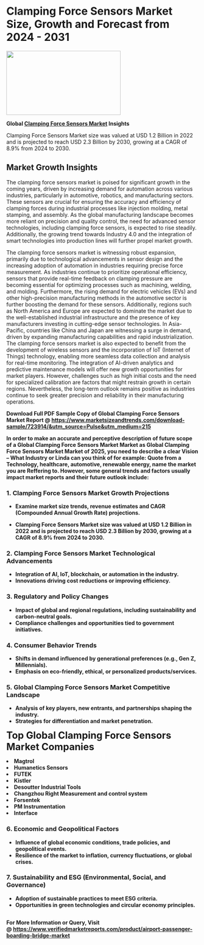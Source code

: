 <H1>Clamping Force Sensors Market Size, Growth and Forecast from 2024 - 2031</H1><img class="aligncenter size-medium wp-image-584254" src="https://thirdeyenews.in/wp-content/uploads/2024/09/Global-Market-Research-300x168.jpeg" alt="" width="300" height="168" /><p><strong>Global&nbsp;<a href="https://www.marketsizeandtrends.com/download-sample/723914/&amp;utm_source=Pulse&amp;utm_medium=215">Clamping Force Sensors Market</a> Insights</strong></p><p>Clamping Force Sensors Market size was valued at USD 1.2 Billion in 2022 and is projected to reach USD 2.3 Billion by 2030, growing at a CAGR of 8.9% from 2024 to 2030.</p><p><h2>Market Growth Insights</h2> <p>The clamping force sensors market is poised for significant growth in the coming years, driven by increasing demand for automation across various industries, particularly in automotive, robotics, and manufacturing sectors. These sensors are crucial for ensuring the accuracy and efficiency of clamping forces during industrial processes like injection molding, metal stamping, and assembly. As the global manufacturing landscape becomes more reliant on precision and quality control, the need for advanced sensor technologies, including clamping force sensors, is expected to rise steadily. Additionally, the growing trend towards Industry 4.0 and the integration of smart technologies into production lines will further propel market growth.</p> <p><strong></strong></p> <p>The clamping force sensors market is witnessing robust expansion, primarily due to technological advancements in sensor design and the increasing adoption of automation in industries requiring precise force measurement. As industries continue to prioritize operational efficiency, sensors that provide real-time feedback on clamping pressure are becoming essential for optimizing processes such as machining, welding, and molding. Furthermore, the rising demand for electric vehicles (EVs) and other high-precision manufacturing methods in the automotive sector is further boosting the demand for these sensors. Additionally, regions such as North America and Europe are expected to dominate the market due to the well-established industrial infrastructure and the presence of key manufacturers investing in cutting-edge sensor technologies. In Asia-Pacific, countries like China and Japan are witnessing a surge in demand, driven by expanding manufacturing capabilities and rapid industrialization. The clamping force sensors market is also expected to benefit from the development of wireless sensors and the incorporation of IoT (Internet of Things) technology, enabling more seamless data collection and analysis for real-time monitoring. The integration of AI-driven analytics and predictive maintenance models will offer new growth opportunities for market players. However, challenges such as high initial costs and the need for specialized calibration are factors that might restrain growth in certain regions. Nevertheless, the long-term outlook remains positive as industries continue to seek greater precision and reliability in their manufacturing operations.</p> <p><strong></p><p><span class=""><strong>Download Full PDF Sample Copy of Global Clamping Force Sensors Market Report</strong> @ <a href="https://www.marketsizeandtrends.com/download-sample/723914/&amp;utm_source=Pulse&amp;utm_medium=215" target="_blank">https://www.marketsizeandtrends.com/download-sample/723914/&amp;utm_source=Pulse&amp;utm_medium=215</a></span></p><p>In order to make an accurate and perceptive description of future scope of a Global&nbsp;Clamping Force Sensors Market Market as Global&nbsp;Clamping Force Sensors Market Market of 2025, you need to describe a clear Vision &ndash; What Industry or Linda can you think of for example: Quote from a Technology, healthcare, automotive, renewable energy, name the market you are Reffering to. However, some general trends and factors usually impact market reports and their future outlook include:</p><h3>1.&nbsp;<strong>Clamping Force Sensors Market Growth Projections</strong></h3><ul><li>Examine market size trends, revenue estimates and CAGR (Compounded Annual Growth Rate) projections.</li><li><p>Clamping Force Sensors Market size was valued at USD 1.2 Billion in 2022 and is projected to reach USD 2.3 Billion by 2030, growing at a CAGR of 8.9% from 2024 to 2030.</p></li></ul><h3>2.&nbsp;<strong>Clamping Force Sensors Market Technological Advancements</strong></h3><ul><li>Integration of AI, IoT, blockchain, or automation in the industry.</li><li>Innovations driving cost reductions or improving efficiency.</li></ul><h3>3.&nbsp;<strong>Regulatory and Policy Changes</strong></h3><ul><li>Impact of global and regional regulations, including sustainability and carbon-neutral goals.</li><li>Compliance challenges and opportunities tied to government initiatives.</li></ul><h3>4.&nbsp;<strong>Consumer Behavior Trends</strong></h3><ul><li>Shifts in demand influenced by generational preferences (e.g., Gen Z, Millennials).</li><li>Emphasis on eco-friendly, ethical, or personalized products/services.</li></ul><h3>5.&nbsp;<strong>Global Clamping Force Sensors Market Competitive Landscape</strong></h3><ul><li>Analysis of key players, new entrants, and partnerships shaping the industry.</li><li>Strategies for differentiation and market penetration.</li></ul><p data-pm-slice="1 1 []"><span style="color: inherit; font-family: inherit; font-size: 25px;">Top Global Clamping Force Sensors Market Companies</span></p><div class="" data-test-id=""><p><li>Magtrol</li><li> Humanetics Sensors</li><li> FUTEK</li><li> Kistler</li><li> Desoutter Industrial Tools</li><li> Changzhou Right Measurement and control system</li><li> Forsentek</li><li> PM Instrumentation</li><li> Interface</li></p></div><h3>6.&nbsp;<strong>Economic and Geopolitical Factors</strong></h3><ul><li>Influence of global economic conditions, trade policies, and geopolitical events.</li><li>Resilience of the market to inflation, currency fluctuations, or global crises.</li></ul><h3>7.&nbsp;<strong>Sustainability and ESG (Environmental, Social, and Governance)</strong></h3><ul><li>Adoption of sustainable practices to meet ESG criteria.</li><li>Opportunities in green technologies and circular economy principles.</li></ul><h2><strong style="font-size: 14px;">For More Information or Query, Visit @&nbsp;</strong><a style="background-color: #ffffff; font-size: 14px;" href="https://www.marketsizeandtrends.com/report/clamping-force-sensors-market/" target="_blank">https://www.verifiedmarketreports.com/product/airport-passenger-boarding-bridge-market</a></h2>
